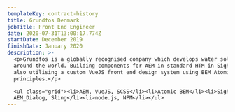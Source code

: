 ```yaml
---
templateKey: contract-history
title: Grundfos Denmark
jobTitle: Front End Engineer
date: 2020-07-31T13:00:17.774Z
startDate: December 2019
finishDate: January 2020
description: >-
  <p>Grundfos is a globally recognised company which develops water solutions
  around the world. Building components for AEM in standard HTM in Sightly but
  also utilising a custom VueJS front end design system using BEM Atomic Design
  principles.</p>

  <ul class="grid"><li>AEM, VueJS, SCSS</li><li>Atomic BEM</li><li>Sightly,
  AEM_Dialog, Sling</li><li>node.js, NPM</li></ul>
---
```

